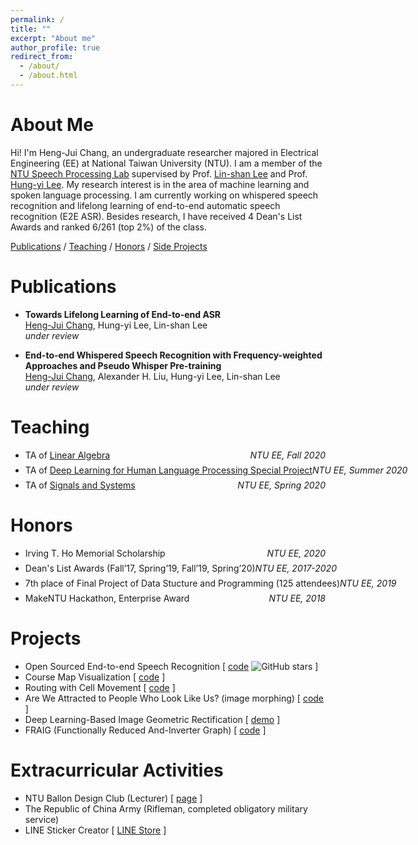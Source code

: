 ```yaml
---
permalink: /
title: ""
excerpt: "About me"
author_profile: true
redirect_from: 
  - /about/
  - /about.html
---
```



# About Me

Hi! I'm Heng-Jui Chang, an undergraduate researcher majored in Electrical Engineering (EE) at National Taiwan University (NTU).
I am a member of the [NTU Speech Processing Lab](http://speech.ee.ntu.edu.tw/) supervised by Prof. [Lin-shan Lee](http://speech.ee.ntu.edu.tw/previous_version/lslNew.htm) and Prof. [Hung-yi Lee](http://speech.ee.ntu.edu.tw/~tlkagk/).
My research interest is in the area of machine learning and spoken language processing.
I am currently working on whispered speech recognition and lifelong learning of end-to-end automatic speech recognition (E2E ASR).
Besides research, I have received 4 Dean's List Awards and ranked 6/261 (top 2%) of the class.

<!--- a Ph.D. student in Computer Science at MIT advised by [Dr. James Glass](http://people.csail.mit.edu/jrg/). 
Currently, my research interest focus on  
Before joining MIT,-->

[Publications](#publications) / [Teaching](#teaching) / [Honors](#honors) / [Side Projects](#projects)
<!-- 
/ [Talks](#Talks) / [CV](files/cv.pdf)
-->

# Publications

- **Towards Lifelong Learning of End-to-end ASR**<br/>
    <u>Heng-Jui Chang</u>, Hung-yi Lee, Lin-shan Lee<br/>
    *under review*

- **End-to-end Whispered Speech Recognition with Frequency-weighted Approaches and Pseudo Whisper Pre-training**<br/>
    <u>Heng-Jui Chang</u>, Alexander H. Liu, Hung-yi Lee, Lin-shan Lee<br/>
    *under review*
<!--     [ [pdf](https://arxiv.org/abs/2005.01972) ] -->


# Teaching

- <p style="display: flex; flex-direction: row; justify-content: space-between; margin: 0 0 0.5em;"><span style="flex: 0 0 auto">TA of <a href="http://speech.ee.ntu.edu.tw/~tlkagk/courses_LA20.html">Linear Algebra</a></span> <span style="flex:  0 0 auto"><i>NTU EE, Fall 2020</i></span></p>
- <p style="display: flex; flex-direction: row; justify-content: space-between; margin: 0 0 0.5em;"><span style="flex: 0 0 auto">TA of <a href="http://speech.ee.ntu.edu.tw/~tlkagk/courses_DLHLP20.html">Deep Learning for Human Language Processing Special Project</a></span> <span style="flex:  0 0 auto"><i>NTU EE, Summer 2020</i></span></p>
- <p style="display: flex; flex-direction: row; justify-content: space-between; margin: 0 0 0.5em;"><span style="flex: 0 0 auto">TA of <a href="http://speech.ee.ntu.edu.tw/SS2020Spring/">Signals and Systems</a></span> <span style="flex:  0 0 auto"><i>NTU EE, Spring 2020</i></span></p>

<!-- 
# Talks
- [Towards Scene Understanding: Unsupervised Monocular Depth Estimation With Semantic-Aware Representation](http://aliensunmin.github.io/aii_workshop/3rd/) , *3rd AII workshop, New Taipei, Taiwan, July 2019*
- [Towards Scene Understanding: Unsupervised Monocular Depth Estimation With Semantic-Aware Representation](https://www.youtube.com/watch?v=BQZ5xKd5kis&t=4717s) , *CVPR, CA, USA, June 2019*
- [Towards Scene Understanding: Unsupervised Monocular Depth Estimation With Semantic-Aware Representation]() , *Yahoo! Inc., Taipei, Taiwan, May 2019*
-->

# Honors

- <p style="display: flex; flex-direction: row; justify-content: space-between; margin: 0 0 0.5em;"><span style="flex: 0 0 auto">Irving T. Ho Memorial Scholarship</span> <span style="flex:  0 0 auto"><i>NTU EE, 2020</i></span></p>
- <p style="display: flex; flex-direction: row; justify-content: space-between; margin: 0 0 0.5em;"><span style="flex: 0 0 auto">Dean's List Awards (Fall’17, Spring’19, Fall’19, Spring’20)</span> <span style="flex:  0 0 auto"><i>NTU EE, 2017-2020</i></span></p>
- <p style="display: flex; flex-direction: row; justify-content: space-between; margin: 0 0 0.5em;"><span style="flex: 0 0 auto">7th place of Final Project of Data Stucture and Programming (125 attendees)</span> <span style="flex:  0 0 auto"><i>NTU EE, 2019</i></span></p>
- <p style="display: flex; flex-direction: row; justify-content: space-between; margin: 0 0 0.5em;"><span style="flex: 0 0 auto">MakeNTU Hackathon, Enterprise Award</span> <span style="flex:  0 0 auto"><i>NTU EE, 2018</i></span></p>

# Projects

- Open Sourced End-to-end Speech Recognition [ [code](https://github.com/Alexander-H-Liu/End-to-end-ASR-Pytorch) ![GitHub stars](https://img.shields.io/github/stars/Alexander-H-Liu/End-to-end-ASR-Pytorch?style=social&label=Star&maxAge=2592000) ]
- Course Map Visualization [ [code](https://github.com/vectominist/Course-Map-Visualization) ]
- Routing with Cell Movement [ [code](https://github.com/w4n9r3ntru3/prime) ]
- Are We Attracted to People Who Look Like Us? (image morphing) [ [code](https://github.com/vectominist/Face-Image-Morphing) ]
- Deep Learning-Based Image Geometric Rectification [ [demo](https://github.com/vectominist/GeoRect-Demo/blob/master/Demo_GeoRect.ipynb) ]
- FRAIG (Functionally Reduced And-Inverter Graph) [ [code](https://github.com/vectominist/FRAIG) ]
 

# Extracurricular Activities

- NTU Ballon Design Club (Lecturer) [ [page](https://www.facebook.com/NTUBalloon) ]
- The Republic of China Army (Rifleman, completed obligatory military service)
- LINE Sticker Creator [ [LINE Store](https://store.line.me/stickershop/author/102277) ]
